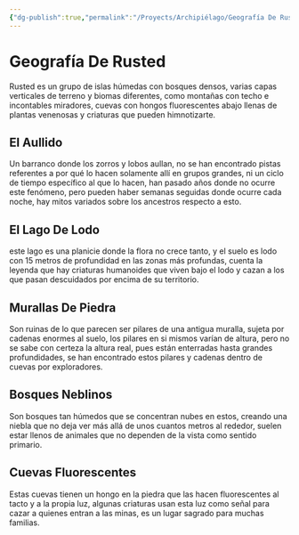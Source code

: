 ```yaml
---
{"dg-publish":true,"permalink":"/Proyects/Archipiélago/Geografía De Rusted/","title":"Geografía De Rusted","created":"Tuesday, 2023-10-24, 10:31:48 am","updated":"Tuesday, 2023-10-24, 10:35:51 am"}
---
```



# Geografía De Rusted

Rusted es un grupo de islas húmedas con bosques densos, varias capas verticales de terreno y biomas diferentes, como montañas con techo e incontables miradores, cuevas con hongos fluorescentes abajo llenas de plantas venenosas y criaturas que pueden himnotizarte.

## El Aullido

Un barranco donde los zorros y lobos aullan, no se han encontrado pistas referentes a por qué lo hacen solamente allí en grupos grandes, ni un ciclo de tiempo específico al que lo hacen, han pasado años donde no ocurre este fenómeno, pero pueden haber semanas seguidas donde ocurre cada noche, hay mitos variados sobre los ancestros respecto a esto.

## El Lago De Lodo

este lago es una planicie donde la flora no crece tanto, y el suelo es lodo con 15 metros de profundidad en las zonas más profundas, cuenta la leyenda que hay criaturas humanoides que viven bajo el lodo y cazan a los que pasan descuidados por encima de su territorio.

## Murallas De Piedra

Son ruinas de lo que parecen ser pilares de una antigua muralla, sujeta por cadenas enormes al suelo, los pilares en si mismos varían de altura, pero no se sabe con certeza la altura real, pues están enterradas hasta grandes profundidades, se han encontrado estos pilares y cadenas dentro de cuevas por exploradores.

## Bosques Neblinos

Son bosques tan húmedos que se concentran nubes en estos, creando una niebla que no deja ver más allá de unos cuantos metros al rededor, suelen estar llenos de animales que no dependen de la vista como sentido primario.

## Cuevas Fluorescentes

Estas cuevas tienen un hongo en la piedra que las hacen fluorescentes al tacto y a la propia luz, algunas criaturas usan esta luz como señal para cazar a quienes entran a las minas, es un lugar sagrado para muchas familias.
